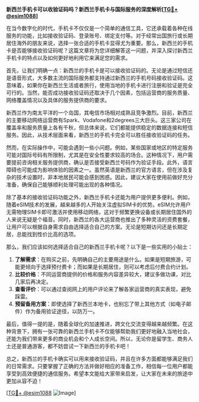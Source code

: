 **新西兰手机卡可以收验证码吗？新西兰手机卡与国际服务的深度解析[[TG💪+ @esim1088](https://t.me/s/esim1088)]**

在当今数字化的时代，手机卡不仅仅是一个简单的通信工具，它还承载着各种在线服务的功能，比如接收验证码、登录账号、绑定支付等。对于经常出国旅行或长期居住海外的朋友来说，选择一张合适的手机卡显得尤为重要。那么，新西兰的手机卡是否能够接收验证码呢？这篇文章将为您详细解答这一问题，并深入探讨新西兰手机卡的特点以及如何更好地利用它来满足您的需求。

首先，让我们明确一点：新西兰的手机卡是可以接收验证码的。无论是通过短信还是语音形式，大多数主流的国际服务都支持通过新西兰的手机号码接收验证码。这意味着，如果你在新西兰生活或者旅行，使用当地的手机卡进行注册和验证是完全可行的。当然，能否成功接收验证码还取决于几个因素，包括运营商的服务质量、网络覆盖情况以及具体的服务提供商的要求。

新西兰作为南太平洋的一个岛国，其电信市场相对成熟且竞争激烈。目前，新西兰的主要移动网络运营商有Spark、Vodafone和2degrees三大巨头。这三家公司在覆盖率和服务质量上各有千秋，但总体来说，它们都能提供稳定的数据连接和短信服务。因此，从技术层面来看，新西兰的手机卡完全可以胜任接收验证码的任务。

然而，在实际操作中，可能会遇到一些小问题。例如，某些国家或地区的特定服务可能对国际号码有所限制，尤其是在安全性要求较高的场合。这种情况下，用户需要提前咨询相关服务提供商，确认是否接受新西兰号码作为验证手段。此外，语言障碍也可能成为影响体验的因素之一。虽然英语是新西兰的官方语言，但在涉及复杂的技术设置时，非本地居民可能会感到困惑。因此，建议大家在使用前做好充分准备，确保自己能够顺利处理可能出现的各种情况。

除了基本的接收验证码功能之外，新西兰手机卡还能为用户提供更多便利。例如，随着eSIM技术的发展，越来越多的人开始关注虚拟SIM卡的优势。eSIM允许用户无需物理SIM卡即可激活并使用移动网络，这对于频繁更换设备或长期居住国外的人来说无疑是个福音。同时，新西兰的各大运营商也推出了多种灵活的资费套餐，让用户可以根据自身需求自由选择适合自己的方案。无论是短期访问还是长期定居，总能找到性价比高的选项。

那么，我们应该如何选择适合自己的新西兰手机卡呢？以下是一些实用的小贴士：

1. **了解需求**：在购买之前，先明确自己的主要用途是什么。如果是短期旅游，可能更倾向于选择预付费卡；而如果是长期居住，则可以考虑后付费合约计划。
2. **比较价格**：不同运营商提供的价格和服务内容差异较大，建议多做功课，对比几家后再决定。
3. **查看评价**：可以通过查阅网上的用户评论来了解各家运营商的真实表现，避免踩雷。
4. **预留备用方案**：即使选择了新西兰本地卡，也别忘了带上其他方式（如电子邮件）作为备用验证途径，以防万一。

最后，值得一提的是，随着全球化的加速推进，跨文化交流变得越来越频繁。在这种背景下，拥有一张可靠的新西兰手机卡不仅能够帮助我们更好地融入当地社会，还能为我们带来更多的商业机会和个人成长空间。所以，无论你是留学生、商务人士还是普通游客，都不妨尝试一下新西兰的手机卡吧！

总之，新西兰的手机卡确实可以用来接收验证码，并且在许多方面都能够满足我们的日常需求。只要掌握了正确的方法并做好相应的准备工作，相信每一位用户都能享受到高效便捷的通信服务。希望本文能给大家带来启发，让大家在未来的旅途中更加从容不迫！ 

[[TG💪+ @esim1088](https://t.me/s/esim1088) ![Image](https://i.postimg.cc/4NQfJmqS/Snipaste-2025-05-13-00-14-12.png)]